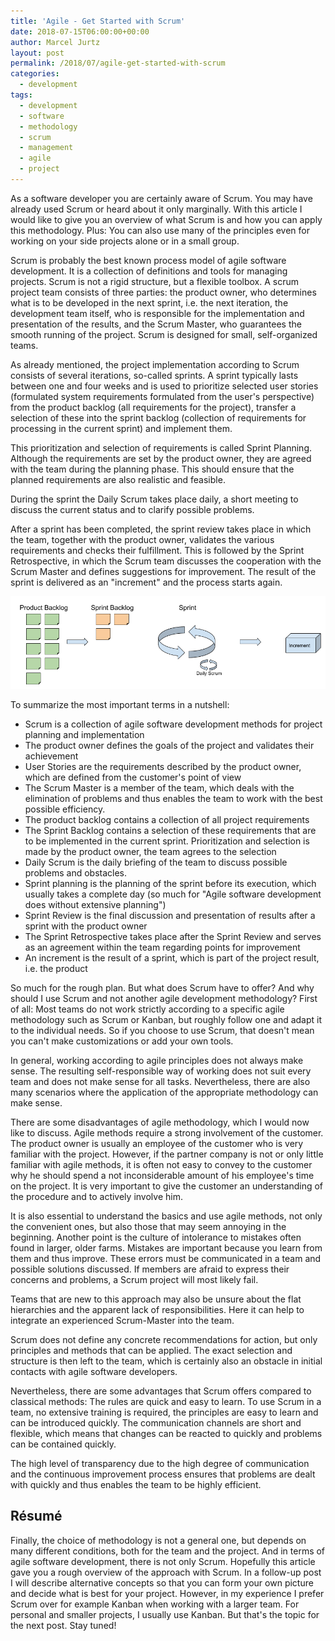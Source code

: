 ```yaml
---
title: 'Agile - Get Started with Scrum'
date: 2018-07-15T06:00:00+00:00
author: Marcel Jurtz
layout: post
permalink: /2018/07/agile-get-started-with-scrum
categories:
  - development
tags:
  - development
  - software
  - methodology
  - scrum
  - management
  - agile
  - project
---
```


As a software developer you are certainly aware of Scrum. You may have already used Scrum or heard about it only marginally. 
With this article I would like to give you an overview of what Scrum is and how you can apply this methodology. 
Plus: You can also use many of the principles even for working on your side projects alone or in a small group.

Scrum is probably the best known process model of agile software development. 
It is a collection of definitions and tools for managing projects. Scrum is not a rigid structure, but a flexible toolbox. 
A scrum project team consists of three parties: the product owner, who determines what is to be developed in the next sprint, 
i.e. the next iteration, the development team itself, who is responsible for the implementation and presentation of the results, 
and the Scrum Master, who guarantees the smooth running of the project. Scrum is designed for small, self-organized teams.

As already mentioned, the project implementation according to Scrum consists of several iterations, so-called sprints. 
A sprint typically lasts between one and four weeks and is used to prioritize selected user stories 
(formulated system requirements formulated from the user's perspective) from the product backlog 
(all requirements for the project), transfer a selection of these into the sprint backlog 
(collection of requirements for processing in the current sprint) and implement them.

This prioritization and selection of requirements is called Sprint Planning. 
Although the requirements are set by the product owner, they are agreed with the team during the planning phase. 
This should ensure that the planned requirements are also realistic and feasible.

During the sprint the Daily Scrum takes place daily, a short meeting to discuss the current status and to clarify possible problems.

After a sprint has been completed, the sprint review takes place in which the team, together with the product owner, 
validates the various requirements and checks their fulfillment. This is followed by the Sprint Retrospective, 
in which the Scrum team discusses the cooperation with the Scrum Master and defines suggestions for improvement. 
The result of the sprint is delivered as an "increment" and the process starts again.

![Basic Scrum Workflow](/assets/2018/20180715_scrum_workflow.png)

To summarize the most important terms in a nutshell:

* Scrum is a collection of agile software development methods for project planning and implementation
* The product owner defines the goals of the project and validates their achievement
* User Stories are the requirements described by the product owner, which are defined from the customer's point of view
* The Scrum Master is a member of the team, which deals with the elimination of problems and thus enables the team to work with the best possible efficiency.
* The product backlog contains a collection of all project requirements
* The Sprint Backlog contains a selection of these requirements that are to be implemented in the current sprint. 
Prioritization and selection is made by the product owner, the team agrees to the selection
* Daily Scrum is the daily briefing of the team to discuss possible problems and obstacles.
* Sprint planning is the planning of the sprint before its execution, which usually takes a complete day (so much for "Agile software development does without extensive planning")
* Sprint Review is the final discussion and presentation of results after a sprint with the product owner
* The Sprint Retrospective takes place after the Sprint Review and serves as an agreement within the team regarding points for improvement
* An increment is the result of a sprint, which is part of the project result, i.e. the product
	

So much for the rough plan. But what does Scrum have to offer? And why should I use Scrum and not another agile development methodology? 
First of all: Most teams do not work strictly according to a specific agile methodology such as Scrum or Kanban, 
but roughly follow one and adapt it to the individual needs. 
So if you choose to use Scrum, that doesn't mean you can't make customizations or add your own tools.

In general, working according to agile principles does not always make sense. 
The resulting self-responsible way of working does not suit every team and does not make sense for all tasks. 
Nevertheless, there are also many scenarios where the application of the appropriate methodology can make sense.

There are some disadvantages of agile methodology, which I would now like to discuss. 
Agile methods require a strong involvement of the customer. 
The product owner is usually an employee of the customer who is very familiar with the project. 
However, if the partner company is not or only little familiar with agile methods, 
it is often not easy to convey to the customer why he should spend a not inconsiderable amount of his employee's time on the project. 
It is very important to give the customer an understanding of the procedure and to actively involve him.

It is also essential to understand the basics and use agile methods, not only the convenient ones, 
but also those that may seem annoying in the beginning. Another point is the culture of intolerance to mistakes often found in larger, 
older farms. Mistakes are important because you learn from them and thus improve. 
These errors must be communicated in a team and possible solutions discussed. 
If members are afraid to express their concerns and problems, a Scrum project will most likely fail.

Teams that are new to this approach may also be unsure about the flat hierarchies and the apparent lack of responsibilities. 
Here it can help to integrate an experienced Scrum-Master into the team.

Scrum does not define any concrete recommendations for action, but only principles and methods that can be applied. 
The exact selection and structure is then left to the team, 
which is certainly also an obstacle in initial contacts with agile software developers.

Nevertheless, there are some advantages that Scrum offers compared to classical methods: The rules are quick and easy to learn. 
To use Scrum in a team, no extensive training is required, the principles are easy to learn and can be introduced quickly. 
The communication channels are short and flexible, 
which means that changes can be reacted to quickly and problems can be contained quickly.

The high level of transparency due to the high degree of communication and the continuous improvement process ensures 
that problems are dealt with quickly and thus enables the team to be highly efficient. 

## Résumé

Finally, the choice of methodology is not a general one, but depends on many different conditions, both for the team and the project. 
And in terms of agile software development, there is not only Scrum. 
Hopefully this article gave you a rough overview of the approach with Scrum. 
In a follow-up post I will describe alternative concepts so that you can form your own picture and decide what is best for your project. 
However, in my experience I prefer Scrum over for example Kanban when working with a larger team. For personal and smaller projects, 
I usually use Kanban. But that's the topic for the next post. Stay tuned!
